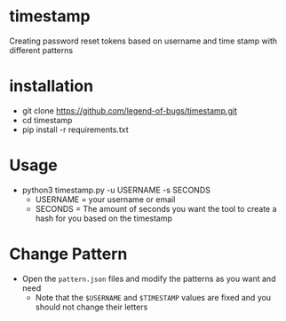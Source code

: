 # timestamp
Creating password reset tokens based on username and time stamp with different patterns

# installation
- git clone https://github.com/legend-of-bugs/timestamp.git
- cd timestamp
- pip install -r requirements.txt

# Usage
- python3 timestamp.py -u USERNAME -s SECONDS
  - USERNAME = your username or email
  - SECONDS = The amount of seconds you want the tool to create a hash for you based on the timestamp
 
# Change Pattern
- Open the `pattern.json` files and modify the patterns as you want and need
  - Note that the `$USERNAME` and `$TIMESTAMP` values are fixed and you should not change their letters
